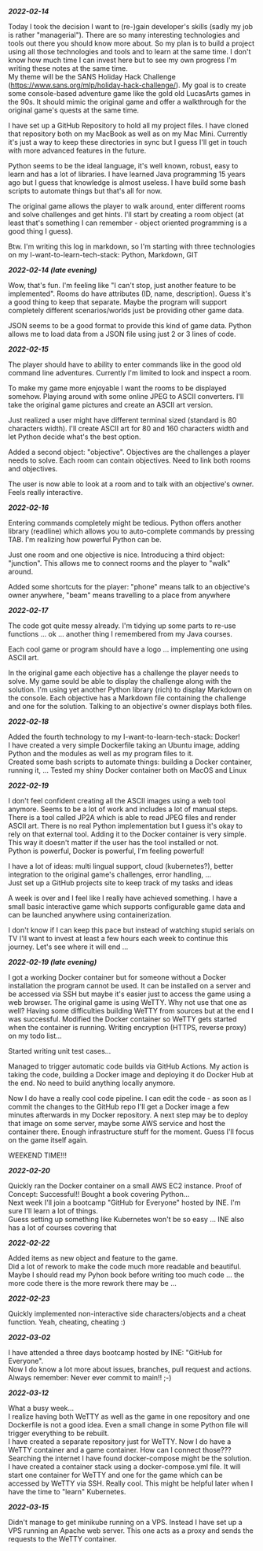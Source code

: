 ***2022-02-14***

Today I took the decision I want to (re-)gain developer's skills (sadly my job is rather "managerial"). There are so many interesting technologies and tools out there you should know more about. So my plan is to build a project using all those technologies and tools and to learn at the same time. I don't know how much time I can invest here but to see my own progress I'm writing these notes at the same time.  
My theme will be the SANS Holiday Hack Challenge (https://www.sans.org/mlp/holiday-hack-challenge/). My goal is to create some console-based adventure game like the gold old LucasArts games in the 90s. It should mimic the original game and offer a walkthrough for the original game's quests at the same time. 

I have set up a GitHub Repository to hold all my project files. I have cloned that repository both on my MacBook as well as on my Mac Mini. Currently it's just a way to keep these directories in sync but I guess I'll get in touch with more advanced features in the future.

Python seems to be the ideal language, it's well known, robust, easy to learn and has a lot of libraries. I have learned Java programming 15 years ago but I guess that knowledge is almost useless. I have build some bash scripts to automate things but that's all for now.

The original game allows the player to walk around, enter different rooms and solve challenges and get hints. I'll start by creating a room object (at least that's something I can remember - object oriented programming is a good thing I guess).

Btw. I'm writing this log in markdown, so I'm starting with three technologies on my I-want-to-learn-tech-stack: Python, Markdown, GIT

***2022-02-14 (late evening)***

Wow, that's fun. I'm feeling like "I can't stop, just another feature to be implemented". Rooms do have attributes (ID, name, description). Guess it's a good thing to keep that separate.   Maybe the program will support completely different scenarios/worlds just be providing other game data. 

JSON seems to be a good format to provide this kind of game data. Python allows me to load data from a JSON file using just 2 or 3 lines of code.

***2022-02-15***

The player should have to ability to enter commands like in the good old command line adventures. Currently I'm limited to look and inspect a room.

To make my game more enjoyable I want the rooms to be displayed somehow. Playing around with some online JPEG to ASCII converters. I'll take the original game pictures and create an ASCII art version.

Just realized a user might have different terminal sized (standard is 80 characters width). I'll create ASCII art for 80 and 160 characters width and let Python decide what's the best option.

Added a second object: "objective". Objectives are the challenges a player needs to solve. Each room can contain objectives. Need to link both rooms and objectives.

The user is now able to look at a room and to talk with an objective's owner. Feels really interactive.

***2022-02-16***

Entering commands completely might be tedious. Python offers another library (readline) which allows you to auto-complete commands by pressing TAB. I'm realizing how powerful Python can be.

Just one room and one objective is nice. Introducing a third object: "junction". This allows me to connect rooms and the player to "walk" around.

Added some shortcuts for the player: "phone" means talk to an objective's owner anywhere, "beam" means travelling to a place from anywhere

***2022-02-17***

The code got quite messy already. I'm tidying up some parts to re-use functions ... ok ... another thing I remembered from my Java courses.

Each cool game or program should have a logo ... implementing one using ASCII art.

In the original game each objective has a challenge the player needs to solve. My game sould be able to display the challenge along with the solution. I'm using yet another Python library (rich) to display Markdown on the console. Each objective has a Markdown file containing the challenge and one for the solution. Talking to an objective's owner displays both files.

***2022-02-18***

Added the fourth technology to my I-want-to-learn-tech-stack: Docker!  
I have created a very simple Dockerfile taking an Ubuntu image, adding Python and the modules as well as my program files to it.  
Created some bash scripts to automate things: building a Docker container, running it, ...
Tested my shiny Docker container both on MacOS and Linux

***2022-02-19***

I don't feel confident creating all the ASCII images using a web tool anymore. Seems to be a lot of work and includes a lot of manual steps. There is a tool called JP2A which is able to read JPEG files and render ASCII art. There is no real Python implementation but I guess it's okay to rely on that external tool. Adding it to the Docker container is very simple. This way it doesn't matter if the user has the tool installed or not.  
Python is powerful, Docker is powerful, I'm feeling powerful!

I have a lot of ideas: multi lingual support, cloud (kubernetes?), better integration to the original game's challenges, error handling, ...  
Just set up a GitHub projects site to keep track of my tasks and ideas

A week is over and I feel like I really have achieved something. I have a small basic interactive game which supports configurable game data and can be launched anywhere using containerization. 

I don't know if I can keep this pace but instead of watching stupid serials on TV I'll want to invest at least a few hours each week to continue this journey. Let's see where it will end ...

***2022-02-19 (late evening)***

I got a working Docker container but for someone without a Docker installation the program cannot be used. It can be installed on a server and be accessed via SSH but maybe it's easier just to access the game using a web browser. The original game is using WeTTY. Why not use that one as well? Having some difficulties building WeTTY from sources but at the end I was successful. Modified the Docker container so WeTTY gets started when the container is running. Writing encryption (HTTPS, reverse proxy) on my todo list...

Started writing unit test cases...

Managed to trigger automatic code builds via GitHub Actions. My action is taking the code, building a Docker image and deploying it do Docker Hub at the end. No need to build anything locally anymore. 

Now I do have a really cool code pipeline. I can edit the code - as soon as I commit the changes to the GitHub repo I'll get a Docker image a few minutes afterwards in my Docker repository. A next step may be to deploy that image on some server, maybe some AWS service and host the container there. Enough infrastructure stuff for the moment. Guess I'll focus on the game itself again. 

WEEKEND TIME!!!

***2022-02-20***

Quickly ran the Docker container on a small AWS EC2 instance. Proof of Concept: Successful!!
Bought a book covering Python...  
Next week I'll join a bootcamp "GitHub for Everyone" hosted by INE. I'm sure I'll learn a lot of things.  
Guess setting up something like Kubernetes won't be so easy ... INE also has a lot of courses covering that 

***2022-02-22***

Added items as new object and feature to the game.  
Did a lot of rework to make the code much more readable and beautiful.  
Maybe I should read my Pyhon book before writing too much code ... the more code there is the more rework there may be ...

***2022-02-23***

Quickly implemented non-interactive side characters/objects and a cheat function.
Yeah, cheating, cheating :)

***2022-03-02***

I have attended a three days bootcamp hosted by INE: "GitHub for Everyone".  
Now I do know a lot more about issues, branches, pull request and actions.  
Always remember: Never ever commit to main!! ;-) 

***2022-03-12***

What a busy week...  
I realize having both WeTTY as well as the game in one repository and one Dockerfile is not a good idea. Even a small change in some Python file will trigger everything to be rebuilt.  
I have created a separate repository just for WeTTY.  Now I do have a WeTTY container and a game container. How can I connect those???
Searching the internet I have found docker-compose might be the solution.  
I have created a container stack using a docker-compose.yml file. It will start one container for WeTTY and one for the game which can be accessed by WeTTY via SSH. Really cool. This might be helpful later when I have the time to "learn" Kubernetes.

***2022-03-15***

Didn't manage to get minikube running on a VPS. Instead I have set up a VPS running an Apache web server. This one acts as a proxy and sends the requests to the WeTTY container.
